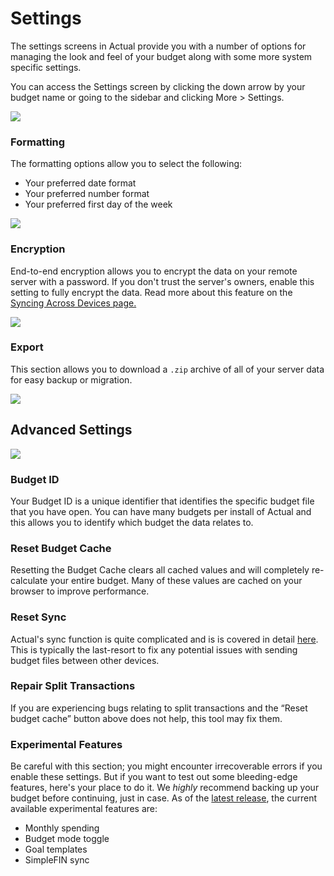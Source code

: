 # Settings

The settings screens in Actual provide you with a number of options for managing the look and feel of your budget along with some more system specific settings.

You can access the Settings screen by clicking the down arrow by your budget name or going to the sidebar and clicking More > Settings.

![](/img/using-actual/settings-1.png)

### Formatting

The formatting options allow you to select the following:

- Your preferred date format
- Your preferred number format
- Your preferred first day of the week

![](/img/using-actual/settings-formatting.png)

### Encryption

End-to-end encryption allows you to encrypt the data on your remote server with a password. If you don't trust the server's owners, enable this setting to fully encrypt the data. Read more about this feature on the [Syncing Across Devices page.](../getting-started/sync.md/#end-to-end-encryption)

![](/img/using-actual/settings-encryption.png)

### Export

This section allows you to download a `.zip` archive of all of your server data for easy backup or migration.

![](/img/using-actual/settings-export.png)

## Advanced Settings

![](/img/using-actual/settings-advanced.png)

### Budget ID

Your Budget ID is a unique identifier that identifies the specific budget file that you have open. You can have many budgets per install of Actual and this allows you to identify which budget the data relates to.

### Reset Budget Cache

Resetting the Budget Cache clears all cached values and will completely re-calculate your entire budget. Many of these values are cached on your browser to improve performance.

### Reset Sync

Actual's sync function is quite complicated and is is covered in detail [here](../getting-started/sync.md#what-does-resetting-sync-mean). This is typically the last-resort to fix any potential issues with sending budget files between other devices.

### Repair Split Transactions

If you are experiencing bugs relating to split transactions and the “Reset budget cache” button above does not help, this tool may fix them.

### Experimental Features

Be careful with this section; you might encounter irrecoverable errors if you enable these settings. But if you want to test out some bleeding-edge features, here's your place to do it. We _highly_ recommend backing up your budget before continuing, just in case. As of the [latest release](../releases.md), the current available experimental features are:

- Monthly spending
- Budget mode toggle
- Goal templates
- SimpleFIN sync
